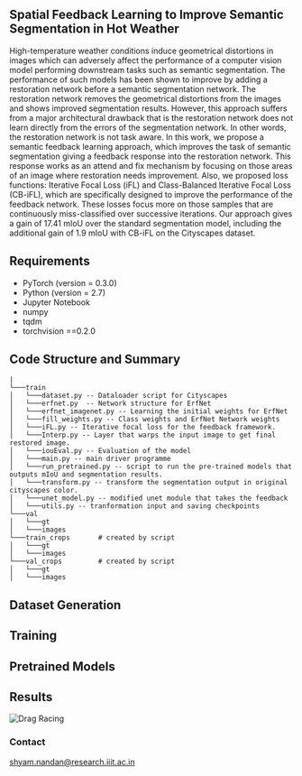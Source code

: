 ## Spatial Feedback Learning to Improve Semantic Segmentation in Hot Weather
High-temperature weather conditions induce geometrical distortions in images which can adversely affect the performance of a computer vision model performing downstream tasks such as semantic segmentation. The performance of such models has been shown to improve by adding a restoration network before a semantic segmentation network. The restoration network removes the geometrical distortions from the images and shows improved segmentation results. However, this approach suffers from a major architectural drawback that is the restoration network does not learn directly from the errors of the segmentation network. In other words, the restoration network is not task aware. In this work, we propose a semantic feedback learning approach, which improves the task of semantic segmentation giving a feedback response into the restoration network. This response works as an attend and fix mechanism by focusing on those areas of an image where restoration needs improvement. Also, we proposed loss functions: Iterative Focal Loss (iFL) and Class-Balanced Iterative Focal Loss (CB-iFL), which are specifically designed to improve the performance of the feedback network. These losses focus more on those samples that are continuously miss-classified over successive iterations. Our approach gives a gain of 17.41 mIoU over the standard segmentation model, including the additional gain of 1.9 mIoU with CB-iFL on the Cityscapes dataset.
## Requirements
* PyTorch (version = 0.3.0)
* Python (version = 2.7)
* Jupyter Notebook
* numpy
* tqdm
* torchvision ==0.2.0
## Code Structure and Summary

```  
| 
└───train
│   └───dataset.py -- Dataloader script for Cityscapes
│   └───erfnet.py  -- Network structure for ErfNet
│   └───erfnet_imagenet.py -- Learning the initial weights for ErfNet
│   └───fill_weights.py -- Class weights and ErfNet Network weights
│   └───iFL.py -- Iterative focal loss for the feedback framework.
│   └───Interp.py -- Layer that warps the input image to get final restored image.
│   └───iouEval.py -- Evaluation of the model
│   └───main.py -- main driver programme
│   └───run_pretrained.py -- script to run the pre-trained models that outputs mIoU and segmentation results.
│   └───transform.py -- transform the segmentation output in original cityscapes color.
│   └───unet_model.py -- modified unet module that takes the feedback 
│   └───utils.py -- tranformation input and saving checkpoints
└───val
│   └───gt
│   └───images
└───train_crops       # created by script
│   └───gt
│   └───images
└───val_crops         # created by script
│   └───gt
│   └───images
```
## Dataset Generation
## Training
## Pretrained Models
## Results

![Drag Racing](result.png)


### Contact
shyam.nandan@research.iiit.ac.in 
